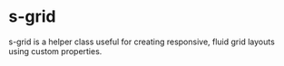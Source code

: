 # s-grid
s-grid is a helper class useful for creating responsive, fluid grid layouts using custom properties.
